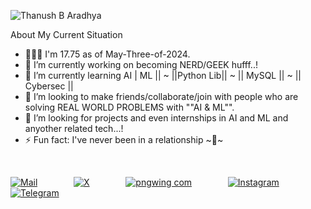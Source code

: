 ![Thanush B Aradhya](https://github.com/Thanush-B-Aradhya/Thanush-B-Aradhya/assets/146853395/68c85bc7-bcd6-4cfa-b040-603147e7365c)

About My Current Situation

 - 🚶🏼‍♂️ I'm 17.75 as of May-Three-of-2024.
 - 🔭 I’m currently working on becoming NERD/GEEK hufff..!
 - 🌱 I’m currently learning AI | ML || ~ ||Python Lib|| ~ || MySQL || ~ || Cybersec ||
 - 👯 I’m looking to make friends/collaborate/join with people who are solving REAL WORLD PROBLEMS with ""AI & ML"".
 - 🤔 I’m looking for projects and even internships in AI and ML and anyother related tech...!
 - ⚡ Fun fact: I've never been in a relationship ~💞~
<br>

<a href="mailto:thanush.connect@gmail.com">![Mail](https://github.com/Thanush-B-Aradhya/Thanush-B-Aradhya/assets/146853395/8b7112f2-000f-4297-a623-fa39056332ab)</a> &emsp; &emsp; &emsp; 
[![X](https://github.com/Thanush-B-Aradhya/Thanush-B-Aradhya/assets/146853395/a626e5fa-89a0-49ee-97a3-c42356a3a0d1)](https://twitter.com/HeIsThanush) &emsp; &emsp; &emsp;
[![pngwing com](https://github.com/Thanush-B-Aradhya/Thanush-B-Aradhya/assets/146853395/d804f1f3-2fe3-47b3-9a85-e4825ab613c6)](https://www.linkedin.com/in/thanush-b-%E2%80%8Earadhya-2ab3b421a/) &emsp; &emsp; &emsp;
[![Instagram](https://github.com/Thanush-B-Aradhya/Thanush-B-Aradhya/assets/146853395/4bc7fa1a-8309-4387-95e2-f68cf2ffbe1b)](https://www.instagram.com/idiosyncratic_man_/) &emsp; &emsp; &emsp;
[![Telegram](https://github.com/Thanush-B-Aradhya/Thanush-B-Aradhya/assets/146853395/6981ff8d-8dca-4f92-8a49-9b209d6a0006)](https://t.me/THANUSH_B_ARADHYA) &emsp; &emsp; &emsp;
